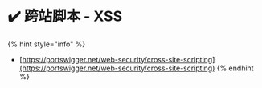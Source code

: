 # ✔️ 跨站脚本 - XSS

{% hint style="info" %}
* [https://portswigger.net/web-security/cross-site-scripting](https://portswigger.net/web-security/cross-site-scripting)
{% endhint %}
